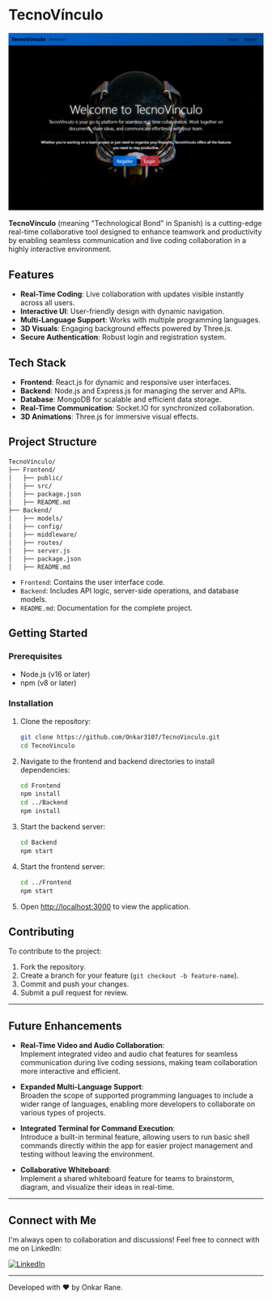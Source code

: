 # TecnoVínculo

![Landing Page](./Frontend/public/assets/landingPage.png)

**TecnoVínculo** (meaning "Technological Bond" in Spanish) is a cutting-edge real-time collaborative tool designed to enhance teamwork and productivity by enabling seamless communication and live coding collaboration in a highly interactive environment.

## Features

- **Real-Time Coding**: Live collaboration with updates visible instantly across all users.
- **Interactive UI**: User-friendly design with dynamic navigation.
- **Multi-Language Support**: Works with multiple programming languages.
- **3D Visuals**: Engaging background effects powered by Three.js.
- **Secure Authentication**: Robust login and registration system.

## Tech Stack

- **Frontend**: React.js for dynamic and responsive user interfaces.
- **Backend**: Node.js and Express.js for managing the server and APIs.
- **Database**: MongoDB for scalable and efficient data storage.
- **Real-Time Communication**: Socket.IO for synchronized collaboration.
- **3D Animations**: Three.js for immersive visual effects.

## Project Structure

```
TecnoVínculo/
├── Frontend/
│   ├── public/
│   ├── src/
│   ├── package.json
│   ├── README.md
├── Backend/
│   ├── models/
│   ├── config/
│   ├── middleware/
│   ├── routes/
│   ├── server.js
│   ├── package.json
│   ├── README.md
```

- `Frontend`: Contains the user interface code.
- `Backend`: Includes API logic, server-side operations, and database models.
- `README.md`: Documentation for the complete project.

## Getting Started

### Prerequisites

- Node.js (v16 or later)
- npm (v8 or later)

### Installation

1. Clone the repository:
   ```bash
   git clone https://github.com/Onkar3107/TecnoVinculo.git
   cd TecnoVinculo
   ```

2. Navigate to the frontend and backend directories to install dependencies:
   ```bash
   cd Frontend
   npm install
   cd ../Backend
   npm install
   ```

3. Start the backend server:
   ```bash
   cd Backend
   npm start
   ```

4. Start the frontend server:
   ```bash
   cd ../Frontend
   npm start
   ```

5. Open [http://localhost:3000](http://localhost:3000) to view the application.

## Contributing

To contribute to the project:
1. Fork the repository.
2. Create a branch for your feature (`git checkout -b feature-name`).
3. Commit and push your changes.
4. Submit a pull request for review.

---

## Future Enhancements

- **Real-Time Video and Audio Collaboration**:  
  Implement integrated video and audio chat features for seamless communication during live coding sessions, making team collaboration more interactive and efficient.

- **Expanded Multi-Language Support**:  
  Broaden the scope of supported programming languages to include a wider range of languages, enabling more developers to collaborate on various types of projects.

- **Integrated Terminal for Command Execution**:  
  Introduce a built-in terminal feature, allowing users to run basic shell commands directly within the app for easier project management and testing without leaving the environment.

- **Collaborative Whiteboard**:  
  Implement a shared whiteboard feature for teams to brainstorm, diagram, and visualize their ideas in real-time.

--- 
## Connect with Me

I'm always open to collaboration and discussions! Feel free to connect with me on LinkedIn:

[![LinkedIn](https://img.shields.io/badge/-Onkar%20Rane-blue?style=for-the-badge&logo=linkedin)](https://www.linkedin.com/in/onkar-rane-8841b72a7)

---

Developed with ❤️ by Onkar Rane.
